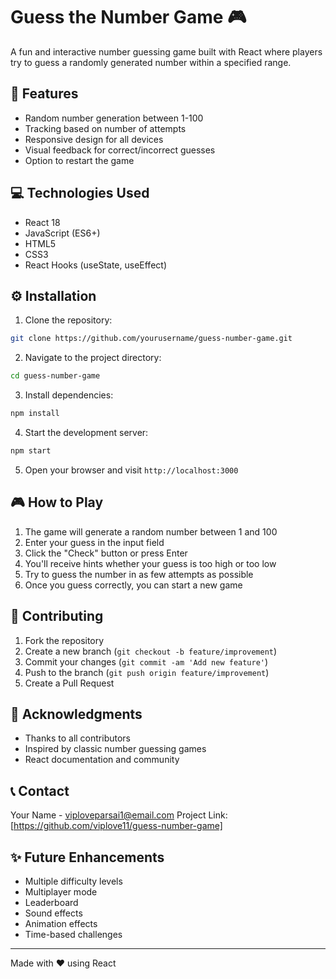 # Guess the Number Game 🎮

A fun and interactive number guessing game built with React where players try to guess a randomly generated number within a specified range.

## 🎯 Features

- Random number generation between 1-100
- Tracking based on number of attempts
- Responsive design for all devices
- Visual feedback for correct/incorrect guesses
- Option to restart the game

## 💻 Technologies Used

- React 18
- JavaScript (ES6+)
- HTML5
- CSS3
- React Hooks (useState, useEffect)

## ⚙️ Installation

1. Clone the repository:
```bash
git clone https://github.com/yourusername/guess-number-game.git
```

2. Navigate to the project directory:
```bash
cd guess-number-game
```

3. Install dependencies:
```bash
npm install
```

4. Start the development server:
```bash
npm start
```

5. Open your browser and visit `http://localhost:3000`

## 🎮 How to Play

1. The game will generate a random number between 1 and 100
2. Enter your guess in the input field
3. Click the "Check" button or press Enter
4. You'll receive hints whether your guess is too high or too low
5. Try to guess the number in as few attempts as possible
6. Once you guess correctly, you can start a new game

## 🤝 Contributing

1. Fork the repository
2. Create a new branch (`git checkout -b feature/improvement`)
3. Commit your changes (`git commit -am 'Add new feature'`)
4. Push to the branch (`git push origin feature/improvement`)
5. Create a Pull Request

## 👏 Acknowledgments

- Thanks to all contributors
- Inspired by classic number guessing games
- React documentation and community

## 📞 Contact

Your Name - viploveparsai1@email.com
Project Link: [https://github.com/viplove11/guess-number-game]

## ✨ Future Enhancements

- Multiple difficulty levels
- Multiplayer mode
- Leaderboard
- Sound effects
- Animation effects
- Time-based challenges

---
Made with ❤️ using React
